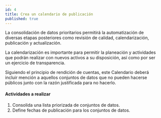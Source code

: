 ```yaml
---
id: 4
title: Crea un calendario de publicación
published: true
---
```


La consolidación de datos prioritarios permitirá la automatización de diversas etapas posteriores como revisión de calidad, calendarización, publicación y actualización.

La calendarización es importante para permitir la planeación y actividades que podrán realizar con nuevos activos a su disposición, así como por ser un ejercicio de transparencia.

Siguiendo el principio de rendición de cuentas, este Calendario deberá incluir mención a aquellos conjuntos de datos que no pueden hacerse públicos junto con la razón justificada para no hacerlo.

#### Actividades a realizar
1. Consolida una lista priorizada de conjuntos de datos.
2. Define fechas de publicación para los conjuntos de datos.